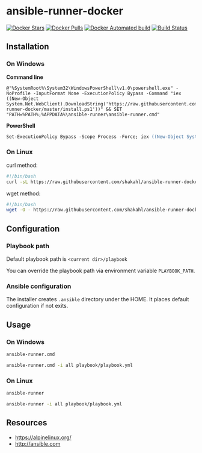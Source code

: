 ansible-runner-docker
=============================

[![Docker Stars](https://img.shields.io/docker/stars/shakahl/ansible-runner-docker.svg)](https://hub.docker.com/r/shakahl/ansible-runner-docker/)
[![Docker Pulls](https://img.shields.io/docker/pulls/shakahl/ansible-runner-docker.svg)](https://hub.docker.com/r/shakahl/ansible-runner-docker/)
[![Docker Automated build](https://img.shields.io/docker/automated/shakahl/ansible-runner-docker.svg)](https://hub.docker.com/r/shakahl/ansible-runner-docker/builds/)
[![Build Status](https://travis-ci.org/shakahl/ansible-runner-docker.svg?branch=master)](https://travis-ci.org/shakahl/ansible-runner-docker)

## Installation

### On Windows

**Command line**

```batch
@"%SystemRoot%\System32\WindowsPowerShell\v1.0\powershell.exe" -NoProfile -InputFormat None -ExecutionPolicy Bypass -Command "iex ((New-Object System.Net.WebClient).DownloadString('https://raw.githubusercontent.com/shakahl/ansible-runner-docker/master/install.ps1'))" && SET "PATH=%PATH%;%APPDATA%\ansible-runner\ansible-runner.cmd"
```

**PowerShell**

```ps
Set-ExecutionPolicy Bypass -Scope Process -Force; iex ((New-Object System.Net.WebClient).DownloadString('https://raw.githubusercontent.com/shakahl/ansible-runner-docker/master/install.ps1'))
```

### On Linux

curl method:
```bash
#!/bin/bash
curl -sL https://raw.githubusercontent.com/shakahl/ansible-runner-docker/master/install.sh | sudo bash -
```

wget method:
```bash
#!/bin/bash
wget -O - https://raw.githubusercontent.com/shakahl/ansible-runner-docker/master/install.sh | sudo bash
```

## Configuration

### Playbook path

Default playbook path is `<current dir>/playbook`

You can override the playbook path via environment variable `PLAYBOOK_PATH`.

### Ansible configuration

The installer creates `.ansible` directory under the HOME. It places default configuration if not exits.

## Usage

### On Windows

```bash
ansible-runner.cmd
```

```bash
ansible-runner.cmd -i all playbook/playbook.yml
```

### On Linux

```bash
ansible-runner
```

```bash
ansible-runner -i all playbook/playbook.yml
```

## Resources

* https://alpinelinux.org/
* http://ansible.com
